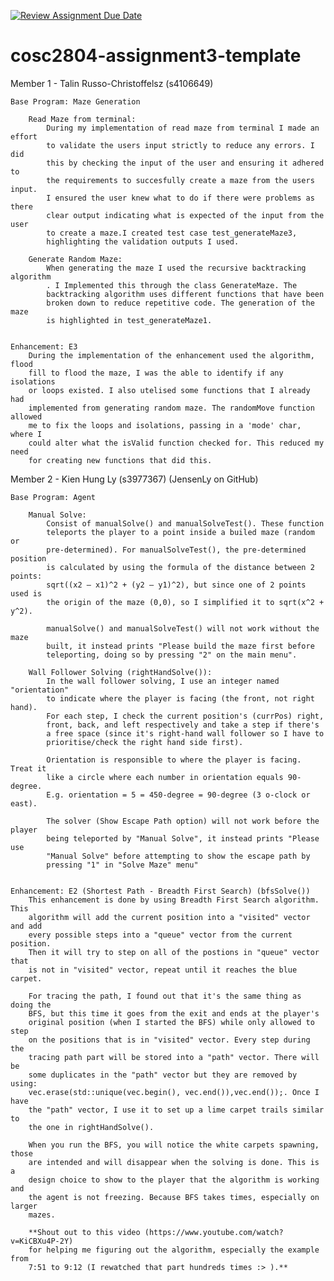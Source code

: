 [![Review Assignment Due Date](https://classroom.github.com/assets/deadline-readme-button-22041afd0340ce965d47ae6ef1cefeee28c7c493a6346c4f15d667ab976d596c.svg)](https://classroom.github.com/a/Jwdk2u8p)
# cosc2804-assignment3-template

Member 1 - Talin Russo-Christoffelsz (s4106649)

    Base Program: Maze Generation

        Read Maze from terminal:
            During my implementation of read maze from terminal I made an effort
            to validate the users input strictly to reduce any errors. I did 
            this by checking the input of the user and ensuring it adhered to
            the requirements to succesfully create a maze from the users input.
            I ensured the user knew what to do if there were problems as there 
            clear output indicating what is expected of the input from the user
            to create a maze.I created test case test_generateMaze3, 
            highlighting the validation outputs I used.

        Generate Random Maze:
            When generating the maze I used the recursive backtracking algorithm
            . I Implemented this through the class GenerateMaze. The 
            backtracking algorithm uses different functions that have been
            broken down to reduce repetitive code. The generation of the maze
            is highlighted in test_generateMaze1.
            

    Enhancement: E3
        During the implementation of the enhancement used the algorithm, flood
        fill to flood the maze, I was the able to identify if any isolations
        or loops existed. I also utelised some functions that I already had 
        implemented from generating random maze. The randomMove function allowed
        me to fix the loops and isolations, passing in a 'mode' char, where I
        could alter what the isValid function checked for. This reduced my need
        for creating new functions that did this. 

Member 2 - Kien Hung Ly (s3977367) (JensenLy on GitHub)

    Base Program: Agent

        Manual Solve:
            Consist of manualSolve() and manualSolveTest(). These function 
            teleports the player to a point inside a builed maze (random or 
            pre-determined). For manualSolveTest(), the pre-determined position
            is calculated by using the formula of the distance between 2 points: 
            sqrt((x2 – x1)^2 + (y2 – y1)^2), but since one of 2 points used is 
            the origin of the maze (0,0), so I simplified it to sqrt(x^2 + y^2). 

            manualSolve() and manualSolveTest() will not work without the maze 
            built, it instead prints "Please build the maze first before 
            teleporting, doing so by pressing "2" on the main menu". 

        Wall Follower Solving (rightHandSolve()):
            In the wall follower solving, I use an integer named "orientation"
            to indicate where the player is facing (the front, not right hand).
            For each step, I check the current position's (currPos) right, 
            front, back, and left respectively and take a step if there's 
            a free space (since it's right-hand wall follower so I have to
            prioritise/check the right hand side first). 
            
            Orientation is responsible to where the player is facing. Treat it
            like a circle where each number in orientation equals 90-degree.
            E.g. orientation = 5 = 450-degree = 90-degree (3 o-clock or east).

            The solver (Show Escape Path option) will not work before the player
            being teleported by "Manual Solve", it instead prints "Please use 
            "Manual Solve" before attempting to show the escape path by 
            pressing "1" in "Solve Maze" menu"


    Enhancement: E2 (Shortest Path - Breadth First Search) (bfsSolve())
        This enhancement is done by using Breadth First Search algorithm. This 
        algorithm will add the current position into a "visited" vector and add 
        every possible steps into a "queue" vector from the current position. 
        Then it will try to step on all of the postions in "queue" vector that 
        is not in "visited" vector, repeat until it reaches the blue carpet.

        For tracing the path, I found out that it's the same thing as doing the
        BFS, but this time it goes from the exit and ends at the player's 
        original position (when I started the BFS) while only allowed to step
        on the positions that is in "visited" vector. Every step during the 
        tracing path part will be stored into a "path" vector. There will be 
        some duplicates in the "path" vector but they are removed by using: 
        vec.erase(std::unique(vec.begin(), vec.end()),vec.end());. Once I have 
        the "path" vector, I use it to set up a lime carpet trails similar to
        the one in rightHandSolve(). 

        When you run the BFS, you will notice the white carpets spawning, those
        are intended and will disappear when the solving is done. This is a 
        design choice to show to the player that the algorithm is working and 
        the agent is not freezing. Because BFS takes times, especially on larger
        mazes. 
        
        **Shout out to this video (https://www.youtube.com/watch?v=KiCBXu4P-2Y)
        for helping me figuring out the algorithm, especially the example from
        7:51 to 9:12 (I rewatched that part hundreds times :> ).**
        

